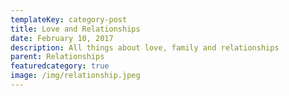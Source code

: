 ```yaml
---
templateKey: category-post
title: Love and Relationships
date: February 10, 2017
description: All things about love, family and relationships
parent: Relationships
featuredcategory: true
image: /img/relationship.jpeg
---
```

